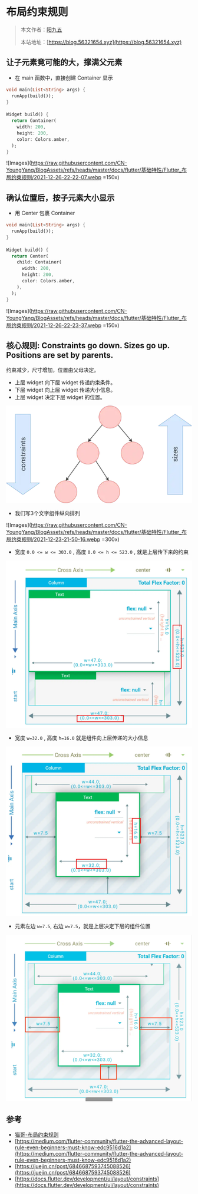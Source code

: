 # 布局约束规则

> 本文作者：[阳九五](https://github.com/CN-YoungYang)
>
> 本站地址：[https://blog.56321654.xyz](https://blog.56321654.xyz)

## 让子元素竟可能的大，撑满父元素
- 在 main 函数中，直接创建 Container 显示
```dart
void main(List<String> args) {
  runApp(build());
}

Widget build() {
  return Container(
    width: 200,
    height: 200,
    color: Colors.amber,
  );
}
```
![Images](https://raw.githubusercontent.com/CN-YoungYang/BlogAssets/refs/heads/master/docs/flutter/基础特性/Flutter_布局约束规则/2021-12-26-22-22-07.webp =150x)

## 确认位置后，按子元素大小显示
- 用 Center 包裹 Container
```dart
void main(List<String> args) {
  runApp(build());
}

Widget build() {
  return Center(
    child: Container(
      width: 200,
      height: 200,
      color: Colors.amber,
    ),
  );
}
```
![Images](https://raw.githubusercontent.com/CN-YoungYang/BlogAssets/refs/heads/master/docs/flutter/基础特性/Flutter_布局约束规则/2021-12-26-22-23-37.webp =150x)

## 核心规则: Constraints go down. Sizes go up. Positions are set by parents.
约束减少，尺寸增加，位置由父母决定。
- 上层 widget 向下层 widget 传递约束条件。
- 下层 widget 向上层 widget 传递大小信息。
- 上层 widget 决定下层 widget 的位置。

![Images](https://raw.githubusercontent.com/CN-YoungYang/BlogAssets/refs/heads/master/docs/flutter/基础特性/Flutter_布局约束规则/2021-11-24-23-10-10.webp)

- 我们写3个文字组件纵向排列

![Images](https://raw.githubusercontent.com/CN-YoungYang/BlogAssets/refs/heads/master/docs/flutter/基础特性/Flutter_布局约束规则/2021-12-23-21-50-16.webp =300x)

- 宽度 `0.0 <= w <= 303.0` , 高度 `0.0 <= h <= 523.0` , 就是上层传下来的约束

![Images](https://raw.githubusercontent.com/CN-YoungYang/BlogAssets/refs/heads/master/docs/flutter/基础特性/Flutter_布局约束规则/2021-12-23-21-55-33.webp)

- 宽度 `w=32.0` , 高度 `h=16.0` 就是组件向上层传递的大小信息

![Images](https://raw.githubusercontent.com/CN-YoungYang/BlogAssets/refs/heads/master/docs/flutter/基础特性/Flutter_布局约束规则/2021-12-23-21-57-45.webp)

- 元素左边 `w=7.5`, 右边 `w=7.5`，就是上层决定下层的组件位置

![Images](https://raw.githubusercontent.com/CN-YoungYang/BlogAssets/refs/heads/master/docs/flutter/基础特性/Flutter_布局约束规则/2021-12-23-21-59-32.webp)

## 参考
- [猫哥-布局约束规则](https://ducafecat.com/course/flutter-quickstart-learn/2-4-layout-rule)
- [https://medium.com/flutter-community/flutter-the-advanced-layout-rule-even-beginners-must-know-edc9516d1a2](https://medium.com/flutter-community/flutter-the-advanced-layout-rule-even-beginners-must-know-edc9516d1a2)
- [https://juejin.cn/post/6846687593745088526](https://juejin.cn/post/6846687593745088526)
- [https://docs.flutter.dev/development/ui/layout/constraints](https://docs.flutter.dev/development/ui/layout/constraints)